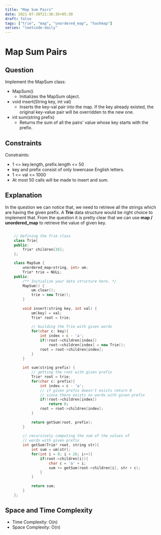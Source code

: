 ```yaml
---
title: "Map Sum Pairs"
date: 2021-07-30T21:36:35+05:30
draft: false
tags: ["trie", "map", "unordered_map", "hashmap"]
series: "leetcode-daily"
---
```


# Map Sum Pairs

## Question

Implement the MapSum class:

* MapSum() 
	* Initializes the MapSum object.
* void insert(String key, int val) 
	* Inserts the key-val pair into the map. If the key already existed, the original key-value pair will be overridden to the new one.
* int sum(string prefix) 
	* Returns the sum of all the pairs' value whose key starts with the prefix.


## Constraints

Constraints:

* 1 <= key.length, prefix.length <= 50
* key and prefix consist of only lowercase English letters.
* 1 <= val <= 1000
* At most 50 calls will be made to insert and sum.


## Explanation 

In the question we can notice that, we need to retrieve all the strings which are having the given prefix. A __Trie__ data structure would be right choice to implement that. From the question it is pretty clear that we can use __map / unordered_map__ to retrieve the value of given key.

```cpp

	// Defining the Trie class
	class Trie{
	public:
		Trie* children[26];
	};

	class MapSum {
		unordered_map<string, int> um;
		Trie* trie = NULL;
	public:
		/** Initialize your data structure here. */
		MapSum() {
			um.clear();
			trie = new Trie();
		}
		
		void insert(string key, int val) {
			um[key] = val;
			Trie* root = trie;
			
			// building the Trie with given words
			for(char c: key){
				int index = c - 'a';
				if(!root->children[index])
					root->children[index] = new Trie();
				root = root->children[index];
			}
		}
		
		int sum(string prefix) {
			// getting the root with given prefix
			Trie* root = trie;
			for(char c: prefix){
				int index = c - 'a';
				// if given prefix doesn't exists return 0
				// since there exists no words with given prefix
				if(!root->children[index])
					return 0;
				root = root->children[index];
			}
			
			return getSum(root, prefix);
		}
		
		// recursively computing the sum of the values of 
		// words with given prefix
		int getSum(Trie* root, string str){
			int sum = um[str];
			for(int i = 0; i < 26; i++){
				if(root->children[i]){
					char c = 'a' + i;
					sum += getSum(root->children[i], str + c);
				}
			}
			
			return sum;
		}
	};

```
## Space and Time Complexity

* Time Complexity: O(n)
* Space Complexity: O(n) 